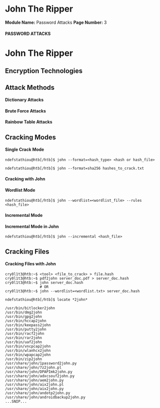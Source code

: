 <!--
 // Platform: Academy
// URL: https://academy.hackthebox.com/module/147/section/1985
// Platform Version: V1
// Module ID: 147
// Module Name: Password Attacks
// Module Difficulty: Medium
// Section ID: 1985
// Section Title: John The Ripper
// Page Title: Password Attacks
// Page Number: 3
-->

# John The Ripper

**Module Name:** Password Attacks **Page Number:** 3

#### PASSWORD ATTACKS

# John The Ripper

## Encryption Technologies

## Attack Methods

#### Dictionary Attacks

#### Brute Force Attacks

#### Rainbow Table Attacks

## Cracking Modes

#### Single Crack Mode

``` shell-session
ndefstathiou@htb[/htb]$ john --format=<hash_type> <hash or hash_file>
```

``` shell-session
ndefstathiou@htb[/htb]$ john --format=sha256 hashes_to_crack.txt
```

#### Cracking with John

#### Wordlist Mode

``` shell-session
ndefstathiou@htb[/htb]$ john --wordlist=<wordlist_file> --rules <hash_file>
```

#### Incremental Mode

#### Incremental Mode in John

``` shell-session
ndefstathiou@htb[/htb]$ john --incremental <hash_file>
```

## Cracking Files

#### Cracking Files with John

``` shell-session
cry0l1t3@htb:~$ <tool> <file_to_crack> > file.hash
cry0l1t3@htb:~$ pdf2john server_doc.pdf > server_doc.hash
cry0l1t3@htb:~$ john server_doc.hash
                # OR
cry0l1t3@htb:~$ john --wordlist=<wordlist.txt> server_doc.hash
```

``` shell-session
ndefstathiou@htb[/htb]$ locate *2john*

/usr/bin/bitlocker2john
/usr/bin/dmg2john
/usr/bin/gpg2john
/usr/bin/hccap2john
/usr/bin/keepass2john
/usr/bin/putty2john
/usr/bin/racf2john
/usr/bin/rar2john
/usr/bin/uaf2john
/usr/bin/vncpcap2john
/usr/bin/wlanhcx2john
/usr/bin/wpapcap2john
/usr/bin/zip2john
/usr/share/john/1password2john.py
/usr/share/john/7z2john.pl
/usr/share/john/DPAPImk2john.py
/usr/share/john/adxcsouf2john.py
/usr/share/john/aem2john.py
/usr/share/john/aix2john.pl
/usr/share/john/aix2john.py
/usr/share/john/andotp2john.py
/usr/share/john/androidbackup2john.py
...SNIP...
```

####